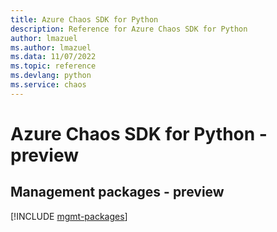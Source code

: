 ```yaml
---
title: Azure Chaos SDK for Python
description: Reference for Azure Chaos SDK for Python
author: lmazuel
ms.author: lmazuel
ms.data: 11/07/2022
ms.topic: reference
ms.devlang: python
ms.service: chaos
---
```

# Azure Chaos SDK for Python - preview

## Management packages - preview
[!INCLUDE [mgmt-packages](chaos-mgmt-index.md)]
